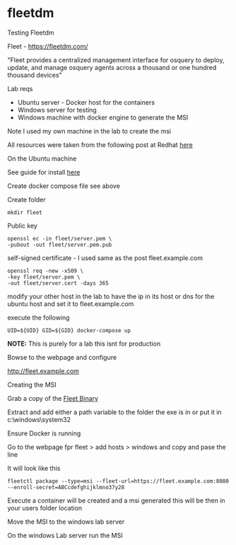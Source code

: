 # fleetdm

Testing Fleetdm 

Fleet - https://fleetdm.com/

"Fleet provides a centralized management interface for osquery to deploy, update, and manage osquery agents across a thousand or one hundred thousand devices"

Lab reqs

* Ubuntu server - Docker host for the containers 
* Windows server for testing
* Windows machine with docker engine to generate the MSI 

Note I used my own machine in the lab to create the msi 

All resources were taken from the following post at Redhat [here](https://www.redhat.com/sysadmin/fleetdm-get-started)

On the Ubuntu machine

See guide for install [here](https://docs.docker.com/engine/install/ubuntu/)

Create docker compose file see above

Create folder 

    mkdir fleet

Public key

    openssl ec -in fleet/server.pem \
    -pubout -out fleet/server.pem.pub

 self-signed certificate - I used same as the post fleet.example.com

    openssl req -new -x509 \
    -key fleet/server.pem \
    -out fleet/server.cert -days 365

modify your other host in the lab to have the ip in its host or dns for the ubuntu host and set it to fleet.example.com

execute the following 

    UID=${UID} GID=${GID} docker-compose up

**NOTE:** This is purely for a lab this isnt for production 


Bowse to the webpage and configure 

http://fleet.example.com 


Creating the MSI 

Grab a copy of the [Fleet Binary](https://github.com/fleetdm/fleet/releases)

Extract and add either a path variable to the folder the exe is in or put it in c:\windows\system32

Ensure Docker is running 

Go to the webpage fpr fleet > add hosts > windows and copy and pase the line 

It will look like this

    fleetctl package --type=msi --fleet-url=https://fleet.example.com:8080 --enroll-secret=ABCcdefghijklmno37y28

Execute a container will be created and a msi generated this will be then in your users folder location 

Move the MSI to the windows lab server 

On the windows Lab server run the MSI 
